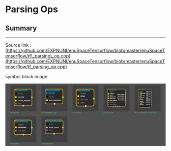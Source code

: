 # Parsing Ops

## Summary

---

Source link : [https://github.com/EXPNUNI/enuSpaceTensorflow/blob/master/enuSpaceTensorflow/tf\_parsing\_op.cpp](https://github.com/EXPNUNI/enuSpaceTensorflow/blob/master/enuSpaceTensorflow/tf_parsing_op.cpp)

symbol block image 

![](/assets/tf_parsing_op_symbols.png)

